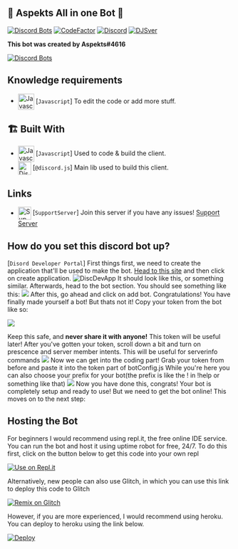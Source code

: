 ## 💖 Aspekts All in one Bot 💖
[![Discord Bots](https://top.gg/api/widget/status/814174226037866537.svg)](https://top.gg/bot/814174226037866537)
[![CodeFactor](https://www.codefactor.io/repository/github/aspekts/yarn/badge)](https://www.codefactor.io/repository/github/aspekts/yarn)
[![Discord](https://img.shields.io/discord/658976660703543297?label=discord&logo=discord&style=for-the-badge)](https://discord.gg/GxGTHBC)
[![DJSver](https://img.shields.io/badge/discord.js-v12.5.3.svg?logo=npm)](https://github.com/discordjs)

**This bot was created by Aspekts#4616**


[![Discord Bots](https://top.gg/api/widget/814174226037866537.svg)](https://top.gg/bot/814174226037866537)




## Knowledge requirements

-   <img src="https://i.imgur.com/c5d7pwC.png" alt="Javascript" width="36" align="center"> [`Javascript`] To edit the code or add more stuff.

## 🏗️ Built With

-   <img src="https://i.imgur.com/c5d7pwC.png" alt="Javascript" width="36" align="center"> [`Javascript`] Used to code & build the client.
-   <img src="https://i.imgur.com/I1MGCQ9.png" alt="Discord.js" width="29" align="center"> [`@discord.js`] Main lib used to build this client.
## Links
-   <img src="https://i.imgur.com/AoMmUW4.png" alt="SupportServer" width="29" align="center"> [`SupportServer`] Join this server if you have any issues!
[Support Server](https://discord.gg/HfUFThtgPq)
 ## How do you set this discord bot up?
 
 [`Disord Developer Portal`] First things first, we need to create the application that'll be used to make the bot.
 [Head to this site](https://discord.com/developers/applications) and then click on create application.
 <img src="https://i.imgur.com/4TzAGW4.jpg" alt="DiscDevApp"> It should look like this, or something similar. Afterwards, head to the bot section. You should see something like this:
<img src="https://i.imgur.com/nmuUWYS.png"> After this, go ahead and click on add bot. Congratulations! You have finally made yourself a bot! But thats not it! Copy your token from the bot like so:                                                          

<img src="https://i.imgur.com/TqPleCm.png"> 

Keep this safe, and **never share it with anyone!** This token will be useful later! After you've gotten your token, scroll down a bit and turn on prescence and server member intents. This will be useful for serverinfo commands 
<img src="https://i.imgur.com/iBPZZ4J.png">
Now we can get into the coding part! Grab your token from before and paste it into the token part of botConfig.js While you're here you can also choose your prefix for your bot(the prefix is like the ! in !help or something like that) 
<img src="https://i.imgur.com/bqbJlMI.png">
Now you have done this, congrats! Your bot is completely setup and ready to use! But we need to get the bot online! This moves on to the next step:

## Hosting the Bot
For beginners I would recommend using repl.it, the free online IDE service. You can run the bot and host it using uptime robot for free, 24/7.
To do this first, click on the button below to get this code into your own repl

[![Use on Repl.it](https://repl.it/badge/github/aspekts/AspektsAllin1Bot)](https://repl.it/github/aspekts/AspektsAllin1Bot)

Alternatively, new people can also use Glitch, in which you can use this link to deploy this code to Glitch

[![Remix on Glitch](https://cdn.glitch.com/2703baf2-b643-4da7-ab91-7ee2a2d00b5b%2Fremix-button.svg)](https://glitch.com/edit/#!/import/github/AspektsAIOBot/https://github.com/aspekts/AspektsAllin1Bot)


However, if you are more experienced, I would recommend using heroku. You can deploy to heroku using the link below.

[![Deploy](https://www.herokucdn.com/deploy/button.svg)](https://heroku.com/deploy?template=https://github.com/aspekts/AspektsAllin1Bot)


